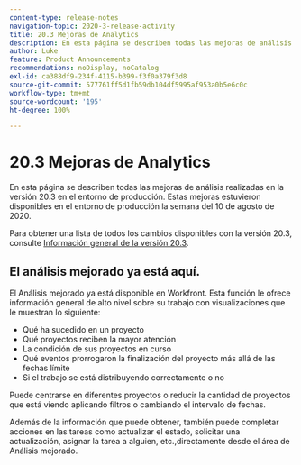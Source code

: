 ```yaml
---
content-type: release-notes
navigation-topic: 2020-3-release-activity
title: 20.3 Mejoras de Analytics
description: En esta página se describen todas las mejoras de análisis realizadas en la versión 20.3 en el entorno de producción. Estas mejoras estuvieron disponibles en el entorno de producción la semana del 10 de agosto de 2020.
author: Luke
feature: Product Announcements
recommendations: noDisplay, noCatalog
exl-id: ca388df9-234f-4115-b399-f3f0a379f3d8
source-git-commit: 577761ff5d1fb59db104df5995af953a0b5e6c0c
workflow-type: tm+mt
source-wordcount: '195'
ht-degree: 100%

---
```


# 20.3 Mejoras de Analytics

En esta página se describen todas las mejoras de análisis realizadas en la versión 20.3 en el entorno de producción. Estas mejoras estuvieron disponibles en el entorno de producción la semana del 10 de agosto de 2020.

Para obtener una lista de todos los cambios disponibles con la versión 20.3, consulte [Información general de la versión 20.3](../../../product-announcements/product-releases/20.3-release-activity/20-3-release-overview.md).

## El análisis mejorado ya está aquí.

El Análisis mejorado ya está disponible en Workfront. Esta función le ofrece información general de alto nivel sobre su trabajo con visualizaciones que le muestran lo siguiente:

* Qué ha sucedido en un proyecto
* Qué proyectos reciben la mayor atención
* La condición de sus proyectos en curso
* Qué eventos prorrogaron la finalización del proyecto más allá de las fechas límite
* Si el trabajo se está distribuyendo correctamente o no

Puede centrarse en diferentes proyectos o reducir la cantidad de proyectos que está viendo aplicando filtros o cambiando el intervalo de fechas.

Además de la información que puede obtener, también puede completar acciones en las tareas como actualizar el estado, solicitar una actualización, asignar la tarea a alguien, etc.,directamente desde el área de Análisis mejorado.



